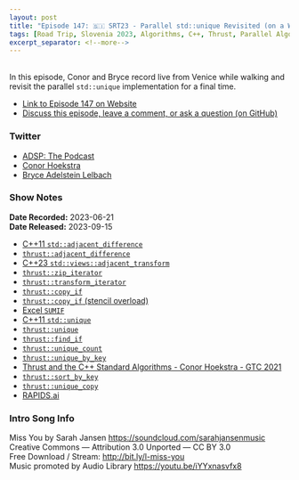 ```yaml
---
layout: post
title: "Episode 147: 🇸🇮 SRT23 - Parallel std::unique Revisited (on a Walk in Venice)"
tags: [Road Trip, Slovenia 2023, Algorithms, C++, Thrust, Parallel Algorithms]
excerpt_separator: <!--more-->
---
```


<div id="buzzsprout-player-13595952"></div><script src="https://www.buzzsprout.com/1501960/13595952-episode-147-srt23-parallel-std-unique-revisited-on-a-walk-in-venice.js?container_id=buzzsprout-player-13595952&player=small" type="text/javascript" charset="utf-8"></script>

<br>In this episode, Conor and Bryce record live from Venice while walking and revisit the parallel `std::unique` implementation for a final time.

<!--more-->

* [Link to Episode 147 on Website](https://adspthepodcast.com/2023/09/15/Episode-147.html)
* [Discuss this episode, leave a comment, or ask a question (on GitHub)](https://github.com/codereport/adsp2/discussions/38)

### Twitter
 
* [ADSP: The Podcast](https://twitter.com/adspthepodcast)
* [Conor Hoekstra](https://twitter.com/code_report)
* [Bryce Adelstein Lelbach](https://twitter.com/blelbach)

### Show Notes
 
**Date Recorded:** 2023-06-21 <br>
**Date Released:** 2023-09-15

* [C++11 `std::adjacent_difference`](https://en.cppreference.com/w/cpp/algorithm/adjacent_difference)
* [`thrust::adjacent_difference`](https://thrust.github.io/doc/group__transformations_gaa41d309b53fa03bf13fe35a184148400.html)
* [C++23 `std::views::adjacent_transform`](https://en.cppreference.com/w/cpp/ranges/adjacent_transform_view)
* [`thrust::zip_iterator`](https://thrust.github.io/doc/classthrust_1_1zip__iterator.html)
* [`thrust::transform_iterator`](https://thrust.github.io/doc/classthrust_1_1transform__iterator.html)
* [`thrust::copy_if`](https://thrust.github.io/doc/group__stream__compaction_ga695e974946e56f2ecfb20e9ec4fb7cca.html)
* [`thrust::copy_if` (stencil overload)](https://thrust.github.io/doc/group__stream__compaction_gac1155c0eddf9d5145776bd454732415b.html#gac1155c0eddf9d5145776bd454732415b)
* [Excel `SUMIF`](https://support.microsoft.com/en-us/office/sumif-function-169b8c99-c05c-4483-a712-1697a653039b)
* [C++11 `std::unique`](https://en.cppreference.com/w/cpp/algorithm/unique)
* [`thrust::unique`](https://thrust.github.io/doc/group__stream__compaction_gae5a90c7aa7c2370087c142936d405e8c.html)
* [`thrust::find_if`](https://thrust.github.io/doc/group__searching_gaa79b4c03009926ee393421c53a510aeb.html#gaa79b4c03009926ee393421c53a510aeb)
* [`thrust::unique_count`](https://thrust.github.io/doc/group__stream__compaction_ga1e87cb4a2eea42c44512d0ce8fd0c3c6.html#ga1e87cb4a2eea42c44512d0ce8fd0c3c6)
* [`thrust::unique_by_key`](https://thrust.github.io/doc/group__stream__compaction_gac6de1d1309dbe325096ceb61132f9749.html#gac6de1d1309dbe325096ceb61132f9749)
* [Thrust and the C++ Standard Algorithms - Conor Hoekstra - GTC 2021](https://www.youtube.com/watch?v=zlJg9mCNfkQ)
* [`thrust::sort_by_key`](https://thrust.github.io/doc/group__sorting_gabe038d6107f7c824cf74120500ef45ea.html#gabe038d6107f7c824cf74120500ef45ea)
* [`thrust::unique_copy`](https://thrust.github.io/doc/group__stream__compaction_gaf9e6d5b2043121f4b680d3ea0d69c7a4.html#gaf9e6d5b2043121f4b680d3ea0d69c7a4)
* [RAPIDS.ai](https://rapids.ai/)

### Intro Song Info
 
Miss You by Sarah Jansen https://soundcloud.com/sarahjansenmusic<br>
Creative Commons — Attribution 3.0 Unported — CC BY 3.0<br>
Free Download / Stream: http://bit.ly/l-miss-you<br>
Music promoted by Audio Library https://youtu.be/iYYxnasvfx8<br>
